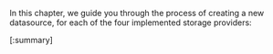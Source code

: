 In this chapter, we guide you through the process of creating a new datasource, for each of the four implemented storage providers:

[:summary]